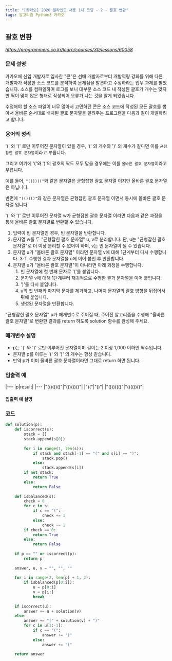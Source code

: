 ```yaml
---
title: "[카카오] 2020 블라인드 채용 1차 코딩 - 2 - 괄호 변환"
tags: 알고리즘 Python3 카카오
---
```


## 괄호 변환

*<https://programmers.co.kr/learn/courses/30/lessons/60058>*

### 문제 설명

카카오에 신입 개발자로 입사한 "콘"은 선배 개발자로부터 개발역량 강화를 위해 다른 개발자가 작성한 소스 코드를 분석하여 문제점을 발견하고 수정하라는 업무 과제를 받았습니다. 소스를 컴파일하여 로그를 보니 대부분 소스 코드 내 작성된 괄호가 개수는 맞지만 짝이 맞지 않은 형태로 작성되어 오류가 나는 것을 알게 되었습니다.

수정해야 할 소스 파일이 너무 많아서 고민하던 콘은 소스 코드에 작성된 모든 괄호를 뽑아서 올바른 순서대로 배치된 괄호 문자열을 알려주는 프로그램을 다음과 같이 개발하려고 합니다.

### 용어의 정리

'(' 와 ')' 로만 이루어진 문자열이 있을 경우, '(' 의 개수와 ')' 의 개수가 같다면 이를 `균형잡힌 괄호 문자열`이라고 부릅니다.

그리고 여기에 '('와 ')'의 괄호의 짝도 모두 맞을 경우에는 이를 `올바른 괄호 문자열`이라고 부릅니다.

예를 들어, `"(()))("`와 같은 문자열은 균형잡힌 괄호 문자열 이지만 올바른 괄호 문자열은 아닙니다.

반면에 `"(())()"`와 같은 문자열은 균형잡힌 괄호 문자열 이면서 동시에 올바른 괄호 문자열 입니다.

'(' 와 ')' 로만 이루어진 문자열 w가 균형잡힌 괄호 문자열 이라면 다음과 같은 과정을 통해 올바른 괄호 문자열로 변환할 수 있습니다.

1. 입력이 빈 문자열인 경우, 빈 문자열을 반환합니다. 
2. 문자열 w를 두 "균형잡힌 괄호 문자열" u, v로 분리합니다. 단, u는 "균형잡힌 괄호 문자열"로 더 이상 분리할 수 없어야 하며, v는 빈 문자열이 될 수 있습니다. 
3. 문자열 u가 "올바른 괄호 문자열" 이라면 문자열 v에 대해 1단계부터 다시 수행합니다. 
  3-1. 수행한 결과 문자열을 u에 이어 붙인 후 반환합니다. 
4. 문자열 u가 "올바른 괄호 문자열"이 아니라면 아래 과정을 수행합니다. 
    1. 빈 문자열에 첫 번째 문자로 '('를 붙입니다. 
    2. 문자열 v에 대해 1단계부터 재귀적으로 수행한 결과 문자열을 이어 붙입니다. 
    3. ')'를 다시 붙입니다. 
    4. u의 첫 번째와 마지막 문자를 제거하고, 나머지 문자열의 괄호 방향을 뒤집어서 뒤에 붙입니다. 
    5. 생성된 문자열을 반환합니다.

"균형잡힌 괄호 문자열" p가 매개변수로 주어질 때, 주어진 알고리즘을 수행해 "올바른 괄호 문자열"로 변환한 결과를 return 하도록 solution 함수를 완성해 주세요.

### 매개변수 설명

* p는 '(' 와 ')' 로만 이루어진 문자열이며 길이는 2 이상 1,000 이하인 짝수입니다.
* 문자열 p를 이루는 '(' 와 ')' 의 개수는 항상 같습니다.
* 만약 p가 이미 올바른 괄호 문자열이라면 그대로 return 하면 됩니다.

### 입출력 예

|---
|p|result|
|---
|"(()())()"|"(()())()"|
|")("|"()"|
|"()))((()"|"()(())()"|

#### 입출력 예 설명

### 코드

``` python
def solution(p):
    def iscorrect(s):
        stack = []
        stack.append(s[0])
        
        for i in range(1, len(s)):
            if stack and stack[-1] == "(" and s[i] == ")":
                stack.pop()
            else:
                stack.append(s[i])
        if not stack:
            return True
        else:
            return False
        
    def isbalanced(s):
        check = 0
        for c in s:
            if c == "(":
                check += 1
            else:
                check -= 1
        if check == 0:
            return True
        else:
            return False
        
    if p == "" or iscorrect(p):
        return p
    
    answer, u, v = "", "", ""
    
    for i in range(2, len(p) + 1, 2):
        if isbalanced(p[0:i]):
            u = p[0:i]
            v = p[i:]
            break
    
    if iscorrect(u):
        answer += u + solution(v)
    else:
        answer += "(" + solution(v) + ")"
        for c in u[1:-1]:
            if c == "(":
                answer += ")"
            else:
                answer += "("
                
    return answer
```